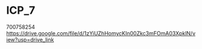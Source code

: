 # ICP_7
700758254
https://drive.google.com/file/d/1zYiUZhHomycKIn00Zkc3mFOmA03XpklN/view?usp=drive_link
